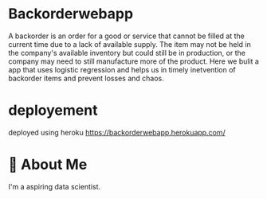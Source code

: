 # Backorderwebapp
A backorder is an order for a good or service that cannot be filled at the current time due to a lack of available supply. 
The item may not be held in the company's available inventory but could still be in production, or the company may need to still manufacture more of the product.
Here we bulit a app that uses logistic regression and helps us in timely inetvention of backorder items and prevent losses and chaos.
# deployement
deployed using heroku
https://backorderwebapp.herokuapp.com/
# 🚀 About Me
I'm a aspiring data scientist.
